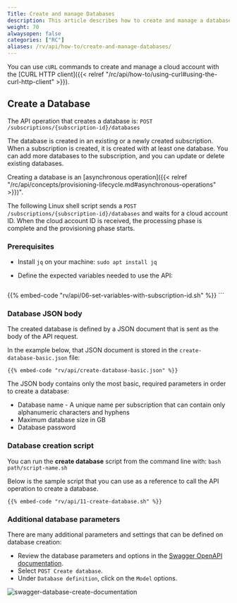 ```yaml
---
Title: Create and manage Databases
description: This article describes how to create and manage a database using `cURL` commands.
weight: 70
alwaysopen: false
categories: ["RC"]
aliases: /rv/api/how-to/create-and-manage-databases/
---
```

You can use `cURL` commands to create and manage a cloud account
with the [CURL HTTP client]({{< relref "/rc/api/how-to/using-curl#using-the-curl-http-client" >}}).

## Create a Database

The API operation that creates a database is: `POST /subscriptions/{subscription-id}/databases`

The database is created in an existing or a newly created subscription.
When a subscription is created, it is created with at least one database.
You can add more databases to the subscription, and you can update or delete existing databases.

Creating a database is an [asynchronous operation]({{< relref "/rc/api/concepts/provisioning-lifecycle.md#asynchronous-operations" >}})".

The following Linux shell script sends a `POST /subscriptions/{subscription-id}/databases` and waits for a cloud account ID.
When the cloud account ID is received, the processing phase is complete and the provisioning phase starts.

### Prerequisites

- Install `jq` on your machine: `sudo apt install jq`
- Define the expected variables needed to use the API:

    ```shell
{{% embed-code "rv/api/06-set-variables-with-subscription-id.sh" %}}
    ```

### Database JSON body

The created database is defined by a JSON document that is sent as the body of the API request.

In the example below, that JSON document is stored in the `create-database-basic.json` file:

```shell
{{% embed-code "rv/api/create-database-basic.json" %}}
```

The JSON body contains only the most basic, required parameters in order to create a database:

- Database name - A unique name per subscription that can contain only alphanumeric characters and hyphens
- Maximum database size in GB
- Database password

### Database creation script

You can run the **create database** script from the command line with: `bash path/script-name.sh`

Below is the sample script that you can use as a reference to call the API operation to create a database.

```shell
{{% embed-code "rv/api/11-create-database.sh" %}}
```

### Additional database parameters

There are many additional parameters and settings that can be defined on database creation:

- Review the database parameters and options in the [Swagger OpenAPI documentation](https://api.redislabs.com/v1/swagger-ui.html#/Databases).
- Select `POST Create database`.
- Under `Database definition`, click on the `Model` options.

![swagger-database-create-documentation](/images/rv/api/swagger-database-create-documentation.png)
